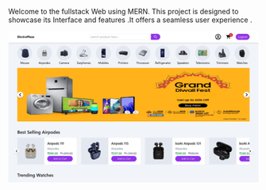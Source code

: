 Welcome to the fullstack Web using MERN. This project is designed to showcase its Interface and features .It offers a seamless user experience . 

![image alt](https://github.com/SubhodipShee/e-commerce/blob/main/React%20App_page-0001.jpg?raw=true)
